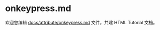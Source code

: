 onkeypress.md
===

欢迎您编辑 <a target="__blank" href="https://github.com/jaywcjlove/html-tutorial/blob/main/docs/attribute/onkeypress.md">docs/attribute/onkeypress.md</a> 文件，共建 HTML Tutorial 文档。
